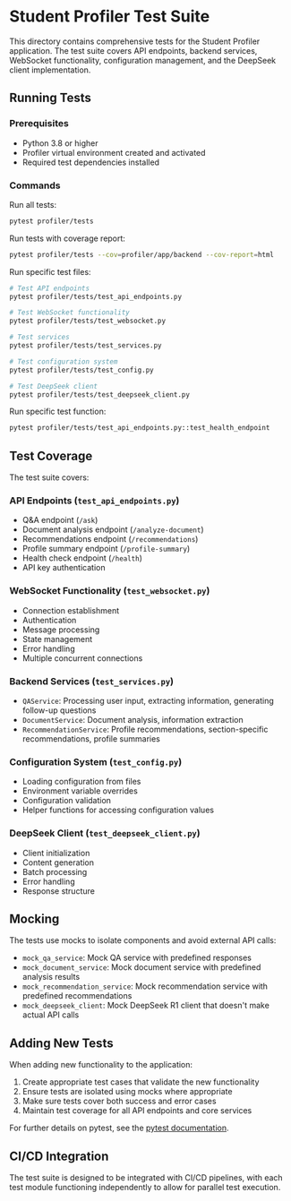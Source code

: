 # Student Profiler Test Suite

This directory contains comprehensive tests for the Student Profiler application. The test suite covers API endpoints, backend services, WebSocket functionality, configuration management, and the DeepSeek client implementation.

## Running Tests

### Prerequisites

- Python 3.8 or higher
- Profiler virtual environment created and activated
- Required test dependencies installed

### Commands

Run all tests:

```bash
pytest profiler/tests
```

Run tests with coverage report:

```bash
pytest profiler/tests --cov=profiler/app/backend --cov-report=html
```

Run specific test files:

```bash
# Test API endpoints
pytest profiler/tests/test_api_endpoints.py

# Test WebSocket functionality
pytest profiler/tests/test_websocket.py

# Test services
pytest profiler/tests/test_services.py

# Test configuration system
pytest profiler/tests/test_config.py

# Test DeepSeek client
pytest profiler/tests/test_deepseek_client.py
```

Run specific test function:

```bash
pytest profiler/tests/test_api_endpoints.py::test_health_endpoint
```

## Test Coverage

The test suite covers:

### API Endpoints (`test_api_endpoints.py`)
- Q&A endpoint (`/ask`)
- Document analysis endpoint (`/analyze-document`)
- Recommendations endpoint (`/recommendations`)
- Profile summary endpoint (`/profile-summary`)
- Health check endpoint (`/health`)
- API key authentication

### WebSocket Functionality (`test_websocket.py`)
- Connection establishment
- Authentication
- Message processing
- State management
- Error handling
- Multiple concurrent connections

### Backend Services (`test_services.py`)
- `QAService`: Processing user input, extracting information, generating follow-up questions
- `DocumentService`: Document analysis, information extraction
- `RecommendationService`: Profile recommendations, section-specific recommendations, profile summaries

### Configuration System (`test_config.py`)
- Loading configuration from files
- Environment variable overrides
- Configuration validation
- Helper functions for accessing configuration values

### DeepSeek Client (`test_deepseek_client.py`)
- Client initialization
- Content generation
- Batch processing
- Error handling
- Response structure

## Mocking

The tests use mocks to isolate components and avoid external API calls:

- `mock_qa_service`: Mock QA service with predefined responses
- `mock_document_service`: Mock document service with predefined analysis results
- `mock_recommendation_service`: Mock recommendation service with predefined recommendations
- `mock_deepseek_client`: Mock DeepSeek R1 client that doesn't make actual API calls

## Adding New Tests

When adding new functionality to the application:

1. Create appropriate test cases that validate the new functionality
2. Ensure tests are isolated using mocks where appropriate
3. Make sure tests cover both success and error cases
4. Maintain test coverage for all API endpoints and core services

For further details on pytest, see the [pytest documentation](https://docs.pytest.org/).

## CI/CD Integration

The test suite is designed to be integrated with CI/CD pipelines, with each test module functioning independently to allow for parallel test execution. 